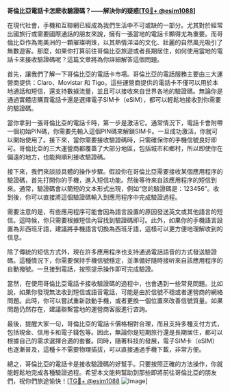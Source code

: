 **哥倫比亞電話卡怎麽收驗證碼？——解決你的疑惑[[TG💪+ @esim1088](https://t.me/s/esim1088)]**

在現代社會，手機和互聯網已經成為我們生活中不可或缺的一部分。尤其對於經常出國旅行或需要國際通話的朋友來說，擁有一張當地的電話卡顯得尤為重要。而哥倫比亞作為南美洲的一顆璀璨明珠，以其熱情洋溢的文化、壯麗的自然風光吸引了無數遊客。那麼，如果你打算前往哥倫比亞旅遊或者長期居住，如何使用當地的電話卡來接收驗證碼呢？這篇文章將為你詳細解答這個問題。

首先，讓我們了解一下哥倫比亞的電話卡市場。哥倫比亞的電話服務主要由三大運營商提供：Claro、Movistar 和 Tigo。這些運營商提供的電話卡不僅可以用於本地通話和短信，還支持數據流量，並且可以接收來自世界各地的驗證碼。無論你是通過實體店購買電話卡還是選擇電子SIM卡（eSIM），都可以輕鬆地接收到你需要的驗證碼。

當你拿到一張哥倫比亞的電話卡時，第一步是激活它。通常情況下，電話卡會附帶一個初始PIN碼，你需要先輸入這個PIN碼來解鎖SIM卡。一旦成功激活，你就可以開始使用了。接下來，當你需要接收驗證碼時，只需確保你的手機信號良好即可。哥倫比亞的三大運營商都覆蓋了大部分地區，包括城市和鄉村，所以即使你在偏遠的地方，也能夠順利接收驗證碼。

接下來，我們來談談具體的操作步驟。假設你在哥倫比亞需要接收某個應用程序的驗證碼，首先打開你的手機，進入短信功能。然後等待來自該應用程序的短信到來。通常，驗證碼會以簡短的文本形式出現，例如“您的驗證碼是：123456”。收到後，你可以直接將這個驗證碼輸入到應用程序中完成驗證過程。

需要注意的是，有些應用程序可能會因為語言設置的原因發送英文或其他語言的短信。這時候，你只需要根據短信內容找到驗證碼即可。此外，如果你的手機語言設置為非西班牙語，建議將手機語言切換為西班牙語，這樣可以更方便地理解收到的信息。

除了傳統的短信方式外，現在許多應用程序也支持通過電話語音的方式發送驗證碼。這種情況下，你需要保持手機信號穩定，並準備好隨時接听來自該應用程序的自動撥號。一旦接到電話，按照提示操作即可完成驗證。

當然，在使用哥倫比亞電話卡接收驗證碼的過程中，也會遇到一些常見問題。比如說，如果你發現無法收到短信或語音電話，可能是由於信號不穩或者運營商的網絡問題。此時，你可以嘗試重新啟動手機，或者更換一個位置來改善信號質量。如果問題仍然存在，建議聯繫當地的運營商客服進行咨詢。

最後，提醒大家一句，哥倫比亞的電話卡價格相對合理，而且支持多種支付方式，包括現金、信用卡和電子錢包等。因此，無論你是短期旅行還是長期居住，都可以根據自己的需求選擇合適的套餐。同時，隨著科技的發展，電子SIM卡（eSIM）也逐漸普及，這種卡不需要物理插拔，可以直接通過手機下載，非常方便。

總之，哥倫比亞的電話卡是接收驗證碼的好幫手。只要按照正確的方法操作，你就能輕鬆地完成各種驗證過程。希望本文能夠幫助到那些即將前往哥倫比亞的朋友們，祝你們旅途愉快！[[TG💪+ @esim1088](https://t.me/s/esim1088) ![Image](https://i.postimg.cc/4NQfJmqS/Snipaste-2025-05-13-00-14-12.png)]